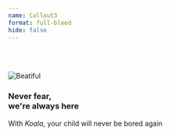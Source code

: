 ```yaml
---
name: Callout3
format: full-bleed
hide: false
---
```


<!--
  Notes:
  - Set `format` to "left-aligned", "right-aligned", "full-bleed", or "big-numbers" to change appearance
  - Set `hide` to true to hide this Callout on the page
 -->

<section>

<br/>
<br/>

![Beatiful](/images/art-2.svg)

</section>



<section>

### Never fear, <br/> we're always here
With <em>Koala</em>, your child will never be bored again

</section>


